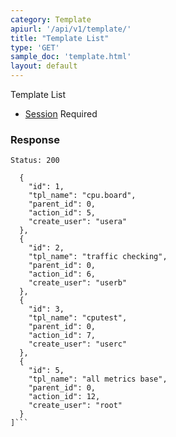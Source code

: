 ```yaml
---
category: Template
apiurl: '/api/v1/template/'
title: "Template List"
type: 'GET'
sample_doc: 'template.html'
layout: default
---
```


Template List
* [Session](#/authentication) Required


### Response

```Status: 200```
```[
  {
    "id": 1,
    "tpl_name": "cpu.board",
    "parent_id": 0,
    "action_id": 5,
    "create_user": "usera"
  },
  {
    "id": 2,
    "tpl_name": "traffic checking",
    "parent_id": 0,
    "action_id": 6,
    "create_user": "userb"
  },
  {
    "id": 3,
    "tpl_name": "cputest",
    "parent_id": 0,
    "action_id": 7,
    "create_user": "userc"
  },
  {
    "id": 5,
    "tpl_name": "all metrics base",
    "parent_id": 0,
    "action_id": 12,
    "create_user": "root"
  }
]```
